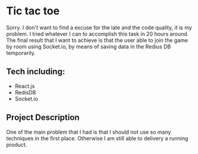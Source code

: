# Tic tac toe
Sorry. I don't want to find a excuse for the late and the code quality, it is my problem. I tried whatever I can to accomplish this task in 20 hours around. The final result that I want to achieve is that the user able to join the game by room using Socket.io, by means of saving data in the Redius DB temporarily.

## Tech including:
- React.js
- RedisDB
- Socket.io

## Project Description 
One of the main problem that I had is that I should not use so many techniques in the first place. Otherwise I am still able to delivery a running product.
